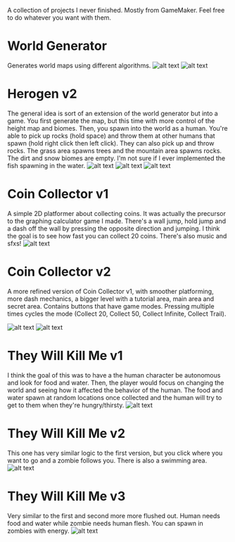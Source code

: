 A collection of projects I never finished. Mostly from GameMaker. Feel free to do whatever you want with them.

# World Generator
Generates world maps using different algorithms.
![alt text](https://github.com/nandbolt/Unfinished-Projects/blob/main/screenshots/world-generator/img1.png?raw=true "Island Algorithm")
![alt text](https://github.com/nandbolt/Unfinished-Projects/blob/main/screenshots/world-generator/img2.png?raw=true "Diagonal Algorithm")

# Herogen v2
The general idea is sort of an extension of the world generator but into a game. You first generate the map, but this time with more control of the height map and biomes.
Then, you spawn into the world as a human. You're able to pick up rocks (hold space) and throw them at other humans that spawn (hold right click then left click). They can also pick
up and throw rocks. The grass area spawns trees and the mountain area spawns rocks. The dirt and snow biomes are empty. I'm not sure if I ever implemented the fish spawning
in the water.
![alt text](https://github.com/nandbolt/Unfinished-Projects/blob/main/screenshots/herogen_v2/img1.png?raw=true "Height Map Editor")
![alt text](https://github.com/nandbolt/Unfinished-Projects/blob/main/screenshots/herogen_v2/img2.png?raw=true "General Biome Editor")
![alt text](https://github.com/nandbolt/Unfinished-Projects/blob/main/screenshots/herogen_v2/img6.png?raw=true "Player In World")

# Coin Collector v1
A simple 2D platformer about collecting coins. It was actually the precursor to the graphing calculator game I made. There's a wall jump, hold jump and a dash off the wall by
pressing the opposite direction and jumping. I think the goal is to see how fast you can collect 20 coins. There's also music and sfxs!
![alt text](https://github.com/nandbolt/Unfinished-Projects/blob/main/screenshots/coin-collector_v1/img1.png?raw=true "Main Room")

# Coin Collector v2
A more refined version of Coin Collector v1, with smoother platforming, more dash mechanics, a bigger level with a tutorial area, main area and secret area. Contains buttons
that have game modes. Pressing multiple times cycles the mode (Collect 20, Collect 50, Collect Infinite, Collect Trail).

![alt text](https://github.com/nandbolt/Unfinished-Projects/blob/main/screenshots/coin-collector_v2/img1.png?raw=true "Tutorial Area")
![alt text](https://github.com/nandbolt/Unfinished-Projects/blob/main/screenshots/coin-collector_v2/img2.png?raw=true "Secret Area")

# They Will Kill Me v1
I think the goal of this was to have a the human character be autonomous and look for food and water. Then, the player would focus on changing the world and seeing how it
affected the behavior of the human. The food and water spawn at random locations once collected and the human will try to get to them when they're hungry/thirsty.
![alt text](https://github.com/nandbolt/Unfinished-Projects/blob/main/screenshots/they-will-kill-me_v1/img1.png?raw=true "Pathfinding To Food")

# They Will Kill Me v2
This one has very similar logic to the first version, but you click where you want to go and a zombie follows you. There is also a swimming area.
![alt text](https://github.com/nandbolt/Unfinished-Projects/blob/main/screenshots/they-will-kill-me_v2/img1.png?raw=true "Pathfinding Human And Zombie")

# They Will Kill Me v3
Very similar to the first and second more more flushed out. Human needs food and water while zombie needs human flesh. You can spawn in zombies with energy.
![alt text](https://github.com/nandbolt/Unfinished-Projects/blob/main/screenshots/they-will-kill-me_v3/img1.png?raw=true "Zombies Chasing Human")
